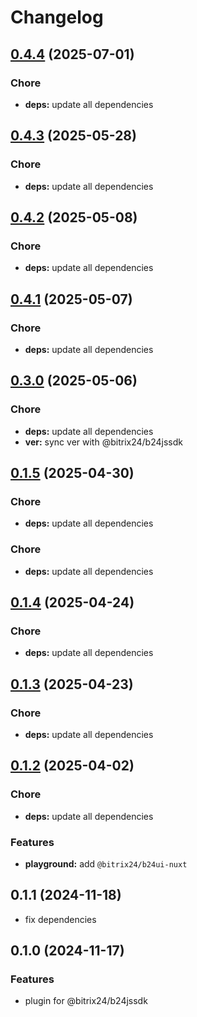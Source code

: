 # Changelog

## [0.4.4](https://github.com/bitrix24/b24jssdk-nuxt/compare/v0.4.3...v0.4.4) (2025-07-01)

### Chore

* **deps:** update all dependencies

## [0.4.3](https://github.com/bitrix24/b24jssdk-nuxt/compare/v0.4.2...v0.4.3) (2025-05-28)

### Chore

* **deps:** update all dependencies

## [0.4.2](https://github.com/bitrix24/b24jssdk-nuxt/compare/v0.4.1...v0.4.2) (2025-05-08)

### Chore

* **deps:** update all dependencies

## [0.4.1](https://github.com/bitrix24/b24jssdk-nuxt/compare/v0.3.0...v0.4.1) (2025-05-07)

### Chore

* **deps:** update all dependencies

## [0.3.0](https://github.com/bitrix24/b24jssdk-nuxt/compare/v0.1.5...v0.3.0) (2025-05-06)

### Chore

* **deps:** update all dependencies
* **ver:** sync ver with @bitrix24/b24jssdk

## [0.1.5](https://github.com/bitrix24/b24jssdk-nuxt/compare/v0.1.4...v0.1.5) (2025-04-30)

### Chore

* **deps:** update all dependencies

### Chore

* **deps:** update all dependencies

## [0.1.4](https://github.com/bitrix24/b24jssdk-nuxt/compare/v0.1.3...v0.1.4) (2025-04-24)

### Chore

* **deps:** update all dependencies

## [0.1.3](https://github.com/bitrix24/b24jssdk-nuxt/compare/v0.1.2...v0.1.3) (2025-04-23)

### Chore

* **deps:** update all dependencies

## [0.1.2](https://github.com/bitrix24/b24jssdk-nuxt/compare/v0.1.1...v0.1.2) (2025-04-02)

### Chore

* **deps:** update all dependencies

### Features

* **playground:** add `@bitrix24/b24ui-nuxt`

## 0.1.1 (2024-11-18)

- fix dependencies

## 0.1.0 (2024-11-17)

### Features

- plugin for @bitrix24/b24jssdk

